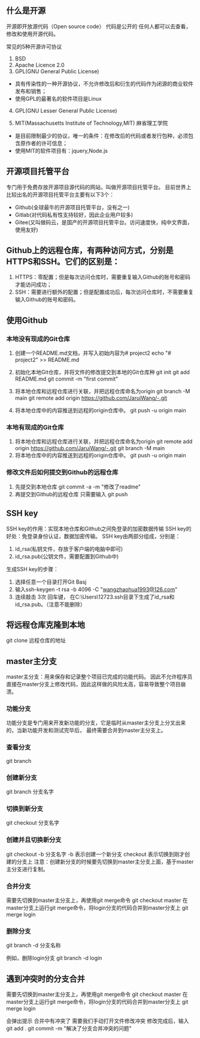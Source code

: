 ## 什么是开源
开源即开放源代码（Open source code）
代码是公开的
任何人都可以去查看，修改和使用开源代码。

常见的5种开源许可协议
1. BSD
2. Apache Licence 2.0
3. GPL(GNU General Public License)
- 具有传染性的一种开源协议，不允许修改后和衍生的代码作为闭源的商业软件发布和销售；
- 使用GPL的最著名的软件项目是Linux

4. GPL(GNU Lesser General Public License)

5. MIT(Massachusetts Institute of Technology,MIT)
麻省理工学院
- 是目前限制最少的协议，唯一的条件：在修改后的代码或者发行包种，必须包含原作者的许可信息；
- 使用MIT的软件项目有：jquery,Node.js

## 开源项目托管平台
专门用于免费存放开源项目源代码的网站，叫做开源项目托管平台。
目前世界上比较出名的开源项目托管平台主要有以下3个：
- Github(全球最牛的开源项目托管平台，没有之一)
- Gitlab(对代码私有性支持较好，因此企业用户较多)
- Gitee(又叫做码云，是国产的开源项目托管平台。访问速度快，纯中文界面，使用友好)

## Github上的远程仓库，有两种访问方式，分别是HTTPS和SSH。它们的区别是：
1. HTTPS：零配置；但是每次访问仓库时，需要重复输入Github的账号和密码才能访问成功；
2. SSH：需要进行额外的配置；但是配置成功后，每次访问仓库时，不需要重复输入Github的账号和密码。

## 使用Github
### 本地没有现成的Git仓库
1. 创建一个README.md文档，并写入初始内容为# project2
echo "# project2" >> README.md
2. 初始化本地Git仓库，并将文件的修改提交到本地的Git仓库种
git init
git add README.md
git commit -m "first commit"

3. 将本地仓库和远程仓库进行关联，并把远程仓库命名为origin
git branch -M main
git remote add origin https://github.com/JaruiWang/-.git
4. 将本地仓库中的内容推送到远程的origin仓库中。
git push -u origin main

### 本地有现成的Git仓库
1. 将本地仓库和远程仓库进行关联，并把远程仓库命名为origin
git remote add origin https://github.com/JaruiWang/-.git
git branch -M main
2. 将本地仓库中的内容推送到远程的origin仓库中。
git push -u origin main

### 修改文件后如何提交到Github的远程仓库
1. 先提交到本地仓库
 git commit -a -m "修改了readme"
2. 再提交到Github的远程仓库
    只需要输入 git push

## SSH key
SSH key的作用：实现本地仓库和Github之间免登录的加密数据传输
SSH key的好处：免登录身份认证，数据加密传输。
SSH key由两部分组成，分别是：
1. id_rsa(私钥文件，存放于客户端的电脑中即可)
2. id_rsa.pub(公钥文件，需要配置到Github中)

生成SSH key的步骤：
1. 选择任意一个目录打开Git Basj
2. 输入ssh-keygen -t rsa -b 4096 -C "wangzhaohua1993@126.com"
3. 连续敲击 3次 回车键， 在C:\Users\12723\.ssh目录下生成了id_rsa和id_rsa.pub。（注意不能删除）

## 将远程仓库克隆到本地
git clone 远程仓库的地址

## master主分支
master主分支：用来保存和记录整个项目已完成的功能代码。
因此不允许程序员直接在master分支上修改代码，因此这样做的风险太高，容易导致整个项目崩溃。

### 功能分支
功能分支是专门用来开发新功能的分支，它是临时从master主分支上分叉出来的，当新功能开发和测试完毕后，
最终需要合并到master主分支上。

### 查看分支
git branch
### 创建新分支
git branch 分支名字
### 切换到新分支
git checkout 分支名字

### 创建并且切换新分支
git checkout -b 分支名字
-b 表示创建一个新分支
checkout 表示切换到刚才创建的分支上
注意：创建新分支的时候要先切换到master主分支上面，基于master主分支进行复制。

### 合并分支
需要先切换到master主分支上，再使用git merge命令
git checkout master
在master分支上运行git merge命令，将login分支的代码合并到master分支上
git merge login

### 删除分支
git branch -d 分支名称

例如，删除login分支
git branch -d login

## 遇到冲突时的分支合并
需要先切换到master主分支上，再使用git merge命令
git checkout master
在master分支上运行git merge命令，将login分支的代码合并到master分支上
git merge login

会弹出提示 合并中有冲突了
需要我们手动打开文件修改冲突
修改完成后，输入
git add .
git commit -m "解决了分支合并冲突的问题"